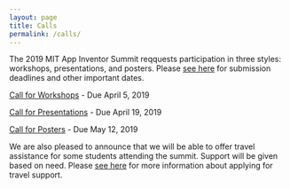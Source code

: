 ```yaml
---
layout: page
title: Calls
permalink: /calls/
---
```


The 2019 MIT App Inventor Summit reqquests participation in three styles: workshops, presentations, and posters. Please [see here](/dates) for submission deadlines and other important dates.

[Call for Workshops](/calls/workshops) - Due April 5, 2019

[Call for Presentations](/calls/presentations) - Due April 19, 2019

[Call for Posters](/calls/posters) - Due May 12, 2019

We are also pleased to announce that we will be able to offer travel assistance for some students attending the summit. Support will be given based on need. Please [see here](/calls/travel-support) for more information about applying for travel support.
